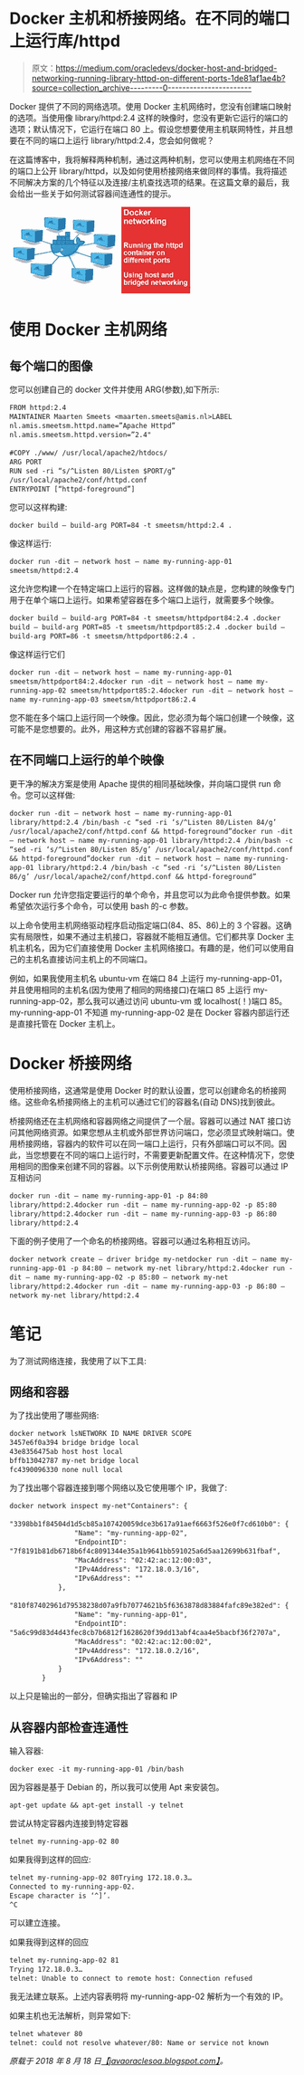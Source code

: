 # Docker 主机和桥接网络。在不同的端口上运行库/httpd

> 原文：<https://medium.com/oracledevs/docker-host-and-bridged-networking-running-library-httpd-on-different-ports-1de81af1ae4b?source=collection_archive---------0----------------------->

Docker 提供了不同的网络选项。使用 Docker 主机网络时，您没有创建端口映射的选项。当使用像 library/httpd:2.4 这样的映像时，您没有更新它运行的端口的选项；默认情况下，它运行在端口 80 上。假设您想要使用主机联网特性，并且想要在不同的端口上运行 library/httpd:2.4，您会如何做呢？

在这篇博客中，我将解释两种机制，通过这两种机制，您可以使用主机网络在不同的端口上公开 library/httpd，以及如何使用桥接网络来做同样的事情。我将描述不同解决方案的几个特征以及连接/主机查找选项的结果。在这篇文章的最后，我会给出一些关于如何测试容器间连通性的提示。

![](img/fa8ef7b7206c3fbc31a6d3d7cf7d3647.png)

# 使用 Docker 主机网络

## 每个端口的图像

您可以创建自己的 docker 文件并使用 ARG(参数),如下所示:

```
FROM httpd:2.4
MAINTAINER Maarten Smeets <maarten.smeets@amis.nl>LABEL nl.amis.smeetsm.httpd.name=”Apache Httpd” nl.amis.smeetsm.httpd.version=”2.4"

#COPY ./www/ /usr/local/apache2/htdocs/
ARG PORT
RUN sed -ri “s/^Listen 80/Listen $PORT/g” /usr/local/apache2/conf/httpd.conf
ENTRYPOINT [“httpd-foreground”] 
```

您可以这样构建:

```
docker build — build-arg PORT=84 -t smeetsm/httpd:2.4 .
```

像这样运行:

```
docker run -dit — network host — name my-running-app-01 smeetsm/httpd:2.4
```

这允许您构建一个在特定端口上运行的容器。这样做的缺点是，您构建的映像专门用于在单个端口上运行。如果希望容器在多个端口上运行，就需要多个映像。

```
docker build — build-arg PORT=84 -t smeetsm/httpdport84:2.4 .docker build — build-arg PORT=85 -t smeetsm/httpdport85:2.4 .docker build — build-arg PORT=86 -t smeetsm/httpdport86:2.4 .
```

像这样运行它们

```
docker run -dit — network host — name my-running-app-01 smeetsm/httpdport84:2.4docker run -dit — network host — name my-running-app-02 smeetsm/httpdport85:2.4docker run -dit — network host — name my-running-app-03 smeetsm/httpdport86:2.4 
```

您不能在多个端口上运行同一个映像。因此，您必须为每个端口创建一个映像，这可能不是您想要的。此外，用这种方式创建的容器不容易扩展。

## 在不同端口上运行的单个映像

更干净的解决方案是使用 Apache 提供的相同基础映像，并向端口提供 run 命令。您可以这样做:

```
docker run -dit — network host — name my-running-app-01 library/httpd:2.4 /bin/bash -c “sed -ri ‘s/^Listen 80/Listen 84/g’ /usr/local/apache2/conf/httpd.conf && httpd-foreground”docker run -dit — network host — name my-running-app-01 library/httpd:2.4 /bin/bash -c “sed -ri ‘s/^Listen 80/Listen 85/g’ /usr/local/apache2/conf/httpd.conf && httpd-foreground”docker run -dit — network host — name my-running-app-01 library/httpd:2.4 /bin/bash -c “sed -ri ‘s/^Listen 80/Listen 86/g’ /usr/local/apache2/conf/httpd.conf && httpd-foreground”
```

Docker run 允许您指定要运行的单个命令，并且您可以为此命令提供参数。如果希望依次运行多个命令，可以使用 bash 的-c 参数。

以上命令使用主机网络驱动程序启动指定端口(84、85、86)上的 3 个容器。这确实有局限性，如果不通过主机接口，容器就不能相互通信。它们都共享 Docker 主机主机名，因为它们直接使用 Docker 主机网络接口。有趣的是，他们可以使用自己的主机名直接访问主机上的不同端口。

例如，如果我使用主机名 ubuntu-vm 在端口 84 上运行 my-running-app-01，并且使用相同的主机名(因为使用了相同的网络接口)在端口 85 上运行 my-running-app-02，那么我可以通过访问 ubuntu-vm 或 localhost(！)端口 85。my-running-app-01 不知道 my-running-app-02 是在 Docker 容器内部运行还是直接托管在 Docker 主机上。

# Docker 桥接网络

使用桥接网络，这通常是使用 Docker 时的默认设置，您可以创建命名的桥接网络。这些命名桥接网络上的主机可以通过它们的容器名(自动 DNS)找到彼此。

桥接网络还在主机网络和容器网络之间提供了一个层。容器可以通过 NAT 接口访问其他网络资源。如果您想从主机或外部世界访问端口，您必须显式映射端口。使用桥接网络，容器内的软件可以在同一端口上运行，只有外部端口可以不同。因此，当您想要在不同的端口上运行时，不需要更新配置文件。在这种情况下，您使用相同的图像来创建不同的容器。以下示例使用默认桥接网络。容器可以通过 IP 互相访问

```
docker run -dit — name my-running-app-01 -p 84:80 library/httpd:2.4docker run -dit — name my-running-app-02 -p 85:80 library/httpd:2.4docker run -dit — name my-running-app-03 -p 86:80 library/httpd:2.4 
```

下面的例子使用了一个命名的桥接网络。容器可以通过名称相互访问。

```
docker network create — driver bridge my-netdocker run -dit — name my-running-app-01 -p 84:80 — network my-net library/httpd:2.4docker run -dit — name my-running-app-02 -p 85:80 — network my-net library/httpd:2.4docker run -dit — name my-running-app-03 -p 86:80 — network my-net library/httpd:2.4
```

# 笔记

为了测试网络连接，我使用了以下工具:

## 网络和容器

为了找出使用了哪些网络:

```
docker network lsNETWORK ID NAME DRIVER SCOPE
3457e6f0a394 bridge bridge local
43e8356475ab host host local
bffb13042787 my-net bridge local
fc4390096330 none null local
```

为了找出哪个容器连接到哪个网络以及它使用哪个 IP，我做了:

```
docker network inspect my-net"Containers": {
            "3398bb1f84504d1d5cb85a107420059dce3b617a91aef6663f526e0f7cd610b0": {
                "Name": "my-running-app-02",
                "EndpointID": "7f8191b81db6718b6f4c8091344e35a1b9641bb591025a6d5aa12699b631fbaf",
                "MacAddress": "02:42:ac:12:00:03",
                "IPv4Address": "172.18.0.3/16",
                "IPv6Address": ""
            },
            "810f87402961d79538238d07a9fb70774621b5f6363878d83884fafc89e382ed": {
                "Name": "my-running-app-01",
                "EndpointID": "5a6c99d83d4d43fec8cb7b6812f1628620f39dd13abf4caa4e5bacbf36f2707a",
                "MacAddress": "02:42:ac:12:00:02",
                "IPv4Address": "172.18.0.2/16",
                "IPv6Address": ""
            }
        }
```

以上只是输出的一部分，但确实指出了容器和 IP

## 从容器内部检查连通性

输入容器:

```
docker exec -it my-running-app-01 /bin/bash 
```

因为容器是基于 Debian 的，所以我可以使用 Apt 来安装包。

```
apt-get update && apt-get install -y telnet
```

尝试从特定容器内连接到特定容器

```
telnet my-running-app-02 80
```

如果我得到这样的回应:

```
telnet my-running-app-02 80Trying 172.18.0.3…
Connected to my-running-app-02.
Escape character is ‘^]’.
^C
```

可以建立连接。

如果我得到这样的回应

```
telnet my-running-app-02 81
Trying 172.18.0.3…
telnet: Unable to connect to remote host: Connection refused
```

我无法建立联系。上述内容表明将 my-running-app-02 解析为一个有效的 IP。

如果主机也无法解析，则异常如下:

```
telnet whatever 80
telnet: could not resolve whatever/80: Name or service not known
```

*原载于 2018 年 8 月 18 日*[*【javaoraclesoa.blogspot.com】*](https://javaoraclesoa.blogspot.com/2018/08/docker-host-and-bridged-networking.html)*。*